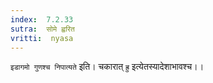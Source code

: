 ```yaml
---
index:  7.2.33
sutra:  सोमे ह्वरित
vritti:  nyasa
---
```


`इडागमो गुणश्च निपात्यते` इति। चकारात् `ह्रु` इत्येतस्यादेशाभावश्च।।

